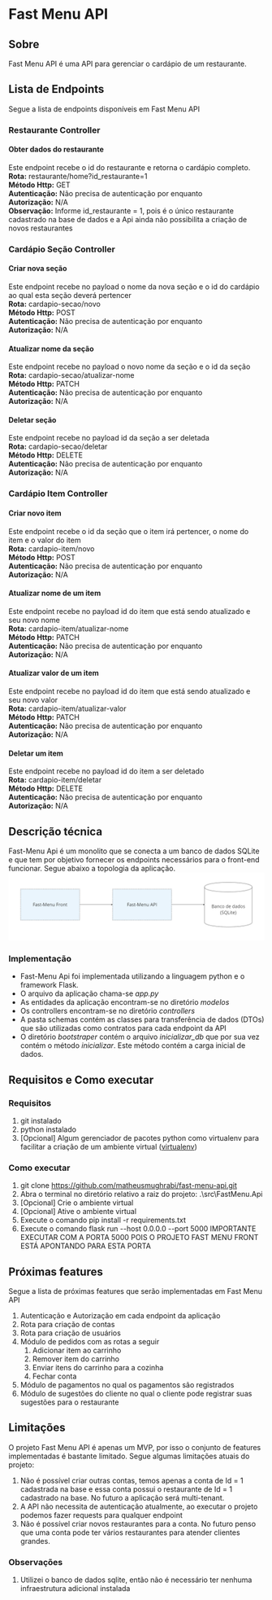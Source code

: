 # Fast Menu API

## Sobre<a name = "sobre"></a>
Fast Menu API é uma API para gerenciar o cardápio de um restaurante.

## Lista de Endpoints<a name = "endpoints"></a>
Segue a lista de endpoints disponíveis em Fast Menu API

### Restaurante Controller
#### Obter dados do restaurante
Este endpoint recebe o id do restaurante e retorna o cardápio completo.\
**Rota:** restaurante/home?id_restaurante=1\
**Método Http:** GET\
**Autenticação:** Não precisa de autenticação por enquanto\
**Autorização:** N/A\
**Observação:** Informe id_restaurante = 1, pois é o único restaurante cadastrado na base de dados e a Api ainda não possibilita a criação de novos restaurantes


### Cardápio Seção Controller
#### Criar nova seção
Este endpoint recebe no payload o nome da nova seção e o id do cardápio ao qual esta seção deverá pertencer\
**Rota:** cardapio-secao/novo\
**Método Http:** POST\
**Autenticação:** Não precisa de autenticação por enquanto\
**Autorização:** N/A

#### Atualizar nome da seção
Este endpoint recebe no payload o novo nome da seção e o id da seção\
**Rota:** cardapio-secao/atualizar-nome\
**Método Http:** PATCH\
**Autenticação:** Não precisa de autenticação por enquanto\
**Autorização:** N/A

#### Deletar seção
Este endpoint recebe no payload id da seção a ser deletada\
**Rota:** cardapio-secao/deletar\
**Método Http:** DELETE\
**Autenticação:** Não precisa de autenticação por enquanto\
**Autorização:** N/A

### Cardápio Item Controller
#### Criar novo item
Este endpoint recebe o id da seção que o item irá pertencer, o nome do item e o valor do item\
**Rota:** cardapio-item/novo\
**Método Http:** POST\
**Autenticação:** Não precisa de autenticação por enquanto\
**Autorização:** N/A

#### Atualizar nome de um item
Este endpoint recebe no payload id do item que está sendo atualizado e seu novo nome\
**Rota:** cardapio-item/atualizar-nome\
**Método Http:** PATCH\
**Autenticação:** Não precisa de autenticação por enquanto\
**Autorização:** N/A

#### Atualizar valor de um item
Este endpoint recebe no payload id do item que está sendo atualizado e seu novo valor\
**Rota:** cardapio-item/atualizar-valor\
**Método Http:** PATCH\
**Autenticação:** Não precisa de autenticação por enquanto\
**Autorização:** N/A

#### Deletar um item
Este endpoint recebe no payload id do item a ser deletado\
**Rota:** cardapio-item/deletar\
**Método Http:** DELETE\
**Autenticação:** Não precisa de autenticação por enquanto\
**Autorização:** N/A

## Descrição técnica
Fast-Menu Api é um monolito que se conecta a um banco de dados SQLite e que tem por objetivo fornecer os endpoints necessários para o front-end funcionar.
Segue abaixo a topologia da aplicação.
![Topologia da aplicação](./imagens/topologia_aplicacao.png)

### Implementação
- Fast-Menu Api foi implementada utilizando a linguagem python e o framework Flask.
- O arquivo da aplicação chama-se *app.py*
- As entidades da aplicação encontram-se no diretório *modelos*
- Os controllers encontram-se no diretório *controllers*
- A pasta schemas contém as classes para transferência de dados (DTOs) que são utilizadas como contratos para cada endpoint da API
- O diretório *bootstraper* contém o arquivo *inicializar_db* que por sua vez contém o método *inicializar*. Este método contém a carga inicial de dados.

## Requisitos e Como executar<a name = "Como executar"></a>
### Requisitos
1. git instalado
2. python instalado
3. [Opcional] Algum gerenciador de pacotes python como virtualenv para facilitar a criação de um ambiente virtual ([virtualenv](https://virtualenv.pypa.io/en/latest/installation.html))

### Como executar
1. git clone https://github.com/matheusmughrabi/fast-menu-api.git
2. Abra o terminal no diretório relativo a raiz do projeto: .\src\FastMenu.Api
3. [Opcional] Crie o ambiente virtual
4. [Opcional] Ative o ambiente virtual
5. Execute o comando pip install -r requirements.txt
6. Execute o comando flask run --host 0.0.0.0 --port 5000 IMPORTANTE EXECUTAR COM A PORTA 5000 POIS O PROJETO FAST MENU FRONT ESTÁ APONTANDO PARA ESTA PORTA

## Próximas features
Segue a lista de próximas features que serão implementadas em Fast Menu API
1. Autenticação e Autorização em cada endpoint da aplicação
2. Rota para criação de contas
3. Rota para criação de usuários
4. Módulo de pedidos com as rotas a seguir
    1. Adicionar item ao carrinho
    2. Remover item do carrinho
    3. Enviar itens do carrinho para a cozinha
    4. Fechar conta
5. Módulo de pagamentos no qual os pagamentos são registrados
6. Módulo de sugestões do cliente no qual o cliente pode registrar suas sugestões para o restaurante

## Limitações<a name = "limitacoes"></a>
O projeto Fast Menu API é apenas um MVP, por isso o conjunto de features implementadas é bastante limitado.
Segue algumas limitações atuais do projeto:
1. Não é possível criar outras contas, temos apenas a conta de Id = 1 cadastrada na base e essa conta possui o restaurante de Id = 1 cadastrado na base. No futuro a aplicação será multi-tenant.
2. A API não necessita de autenticação atualmente, ao executar o projeto podemos fazer requests para qualquer endpoint
3. Não é possível criar novos restaurantes para a conta. No futuro penso que uma conta pode ter vários restaurantes para atender clientes grandes.

### Observações
1. Utilizei o banco de dados sqlite, então não é necessário ter nenhuma infraestrutura adicional instalada



